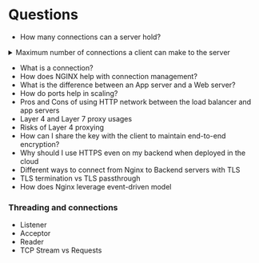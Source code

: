 # Questions

* How many connections can a server hold?



<details>

<summary>Maximum number of connections a client can make to the server</summary>

![](<../.gitbook/assets/image (7).png>) 64000 ish

</details>

* What is a connection?
* How does NGINX help with connection management?
* What is the difference between an App server and a Web server?
* How do ports help in scaling?
* Pros and Cons of using HTTP network between the load balancer and app servers
* Layer 4 and Layer 7 proxy usages
* Risks of Layer 4 proxying
* How can I share the key with the client to maintain end-to-end encryption?
* Why should I use HTTPS even on my backend when deployed in the cloud
* Different ways to connect from Nginx to Backend servers with TLS
* TLS termination vs TLS passthrough
* How does Nginx leverage event-driven model

### Threading and connections

* Listener
* Acceptor
* Reader
* TCP Stream vs Requests

